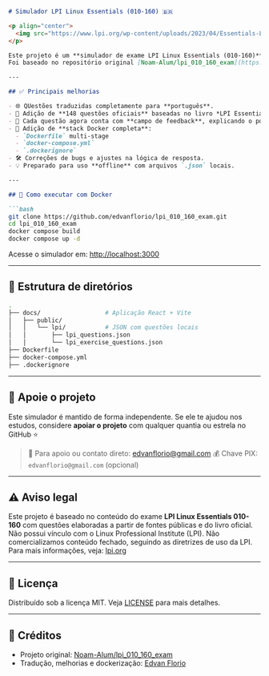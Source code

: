 ````markdown
# Simulador LPI Linux Essentials (010-160) 🇧🇷

<p align="center">
  <img src="https://www.lpi.org/wp-content/uploads/2023/04/Essentials-Linux_250_0.png" alt="alt text">
</p>

Este projeto é um **simulador de exame LPI Linux Essentials (010-160)** totalmente em **português**, com ênfase em usabilidade, acessibilidade e aprendizado com **feedback explicativo**.  
Foi baseado no repositório original [Noam-Alum/lpi_010_160_exam](https://github.com/Noam-Alum/lpi_010_160_exam), mas passou por melhorias significativas descritas abaixo.

---

## ✅ Principais melhorias

- 🌐 QUestões traduzidas completamente para **português**.
- 🧠 Adição de **148 questões oficiais** baseadas no livro *LPI Essentials*.
- 📘 Cada questão agora conta com **campo de feedback**, explicando o porquê da resposta correta.
- 🐳 Adição de **stack Docker completa**:
  - `Dockerfile` multi-stage
  - `docker-compose.yml`
  - `.dockerignore`
- 🛠️ Correções de bugs e ajustes na lógica de resposta.
- 💡 Preparado para uso **offline** com arquivos `.json` locais.

---

## 🚀 Como executar com Docker

```bash
git clone https://github.com/edvanflorio/lpi_010_160_exam.git
cd lpi_010_160_exam
docker compose build 
docker compose up -d
````

Acesse o simulador em: [http://localhost:3000](http://localhost:3000)

---

## 📁 Estrutura de diretórios

```bash
.
├── docs/                  # Aplicação React + Vite
│   ├── public/
│   │   └── lpi/           # JSON com questões locais
│   │       ├── lpi_questions.json
│   │       └── lpi_exercise_questions.json
├── Dockerfile
├── docker-compose.yml
├── .dockerignore
```

---

## 🤝 Apoie o projeto

Este simulador é mantido de forma independente.
Se ele te ajudou nos estudos, considere **apoiar o projeto** com qualquer quantia ou estrela no GitHub ⭐

> 💬 Para apoio ou contato direto: [edvanflorio@gmail.com](mailto:edvanflorio@gmail.com)
> 💰 Chave PIX: `edvanflorio@gmail.com` (opcional)

---

## ⚠️ Aviso legal

Este projeto é baseado no conteúdo do exame **LPI Linux Essentials 010-160** com questões elaboradas a partir de fontes públicas e do livro oficial.
Não possui vínculo com o Linux Professional Institute (LPI).
Não comercializamos conteúdo fechado, seguindo as diretrizes de uso da LPI. Para mais informações, veja: [lpi.org](https://www.lpi.org)

---

## 📄 Licença

Distribuído sob a licença MIT. Veja [LICENSE](LICENSE) para mais detalhes.

---

## 🌟 Créditos

* Projeto original: [Noam-Alum/lpi\_010\_160\_exam](https://github.com/Noam-Alum/lpi_010_160_exam)
* Tradução, melhorias e dockerização: [Edvan Florio](https://github.com/edvanflorio)


